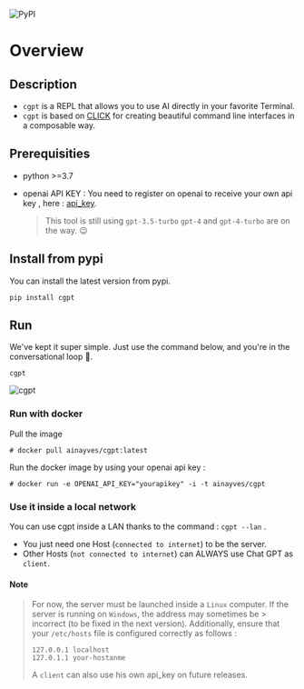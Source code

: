 ![PyPI](https://img.shields.io/pypi/v/cgpt)

# Overview

## Description

- `cgpt` is a REPL that allows you to use AI directly in your favorite Terminal.
- `cgpt` is based on [CLICK](https://github.com/pallets/click) for creating beautiful command line interfaces in a composable way.

##  Prerequisities

- python >=3.7
- openai API KEY :
  You need to register on openai to receive your own api key , here : [api_key](https://platform.openai.com/account/api-keys).

  > This tool is still using `gpt-3.5-turbo` 
  > `gpt-4` and `gpt-4-turbo` are on the way. 😉

##  Install from pypi

You can install the latest version from pypi.

```
pip install cgpt
```

## Run

We've kept it super simple. Just use the command below, and you're in the conversational loop 🚀.

```
cgpt
```
![cgpt](https://i.imgflip.com/8hdiuv.jpg)


###  Run with docker 

Pull the image 
```
# docker pull ainayves/cgpt:latest
```

Run the docker image by using your openai api key :

```
# docker run -e OPENAI_API_KEY="yourapikey" -i -t ainayves/cgpt
```

### Use it inside a local network

You can use cgpt inside a LAN thanks to the command : `cgpt --lan` .

- You just need one Host (`connected to internet`) to be the server.
- Other Hosts (`not connected to internet`) can ALWAYS use Chat GPT as `client`.

#### Note

> For now, the server must be launched inside a `Linux` computer. If the server is running on `Windows`, the address may sometimes be > incorrect (to be fixed in the next version). Additionally, ensure that your `/etc/hosts` file is configured correctly as follows :
> ```
> 127.0.0.1	localhost
> 127.0.1.1	your-hostanme
> ```
> A `client` can also use his own api_key on future releases.
